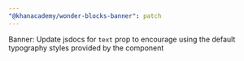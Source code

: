 ```yaml
---
"@khanacademy/wonder-blocks-banner": patch
---
```


Banner: Update jsdocs for `text` prop to encourage using the default typography styles provided by the component
